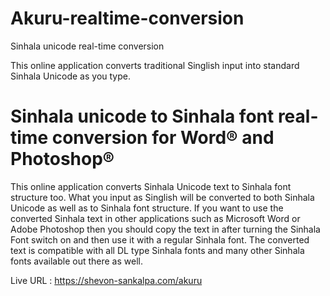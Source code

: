 # Akuru-realtime-conversion
Sinhala unicode real-time conversion

This online application converts traditional Singlish input into standard Sinhala Unicode as you type. 

# Sinhala unicode to Sinhala font real-time conversion for Word® and Photoshop®

This online application converts Sinhala Unicode text to Sinhala font structure too. What you input as Singlish will be converted to both Sinhala Unicode as well as to Sinhala font structure. If you want to use the converted Sinhala text in other applications such as Microsoft Word or Adobe Photoshop then you should copy the text in after turning the Sinhala Font switch on and then use it with a regular Sinhala font. The converted text is compatible with all DL type Sinhala fonts and many other Sinhala fonts available out there as well.

Live URL : https://shevon-sankalpa.com/akuru



